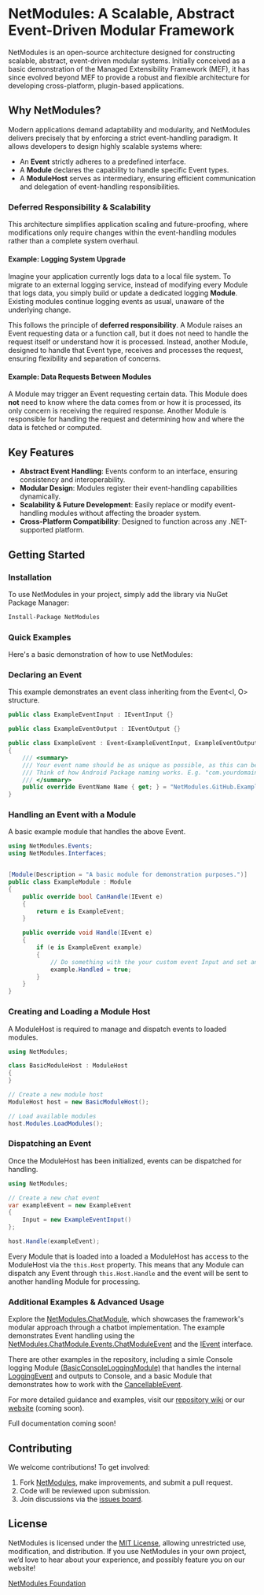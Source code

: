 # NetModules: A Scalable, Abstract Event-Driven Modular Framework

NetModules is an open-source architecture designed for constructing scalable, abstract, event-driven modular systems. Initially conceived as a basic demonstration of the Managed Extensibility Framework (MEF), it has since evolved beyond MEF to provide a robust and flexible architecture for developing cross-platform, plugin-based applications.

## Why NetModules?

Modern applications demand adaptability and modularity, and NetModules delivers precisely that by enforcing a strict event-handling paradigm. It allows developers to design highly scalable systems where:

- An **Event** strictly adheres to a predefined interface.
- A **Module** declares the capability to handle specific Event types.
- A **ModuleHost** serves as intermediary, ensuring efficient communication and delegation of event-handling responsibilities.

### Deferred Responsibility & Scalability

This architecture simplifies application scaling and future-proofing, where modifications only require changes within the event-handling modules rather than a complete system overhaul.

#### Example: Logging System Upgrade

Imagine your application currently logs data to a local file system. To migrate to an external logging service, instead of modifying every Module that logs data, you simply build or update a dedicated logging **Module**. Existing modules continue logging events as usual, unaware of the underlying change.

This follows the principle of **deferred responsibility**. A Module raises an Event requesting data or a function call, but it does not need to handle the request itself or understand how it is processed. Instead, another Module, designed to handle that Event type, receives and processes the request, ensuring flexibility and separation of concerns.

#### Example: Data Requests Between Modules

A Module may trigger an Event requesting certain data. This Module does **not** need to know where the data comes from or how it is processed, its only concern is receiving the required response. Another Module is responsible for handling the request and determining how and where the data is fetched or computed.

## Key Features

- **Abstract Event Handling**: Events conform to an interface, ensuring consistency and interoperability.
- **Modular Design**: Modules register their event-handling capabilities dynamically.
- **Scalability & Future Development**: Easily replace or modify event-handling modules without affecting the broader system.
- **Cross-Platform Compatibility**: Designed to function across any .NET-supported platform.

## Getting Started

### Installation

To use NetModules in your project, simply add the library via NuGet Package Manager:
```bash
Install-Package NetModules
````

### Quick Examples

Here's a basic demonstration of how to use NetModules:

### Declaring an Event
This example demonstrates an event class inheriting from the Event<I, O> structure.
```csharp
public class ExampleEventInput : IEventInput {}

public class ExampleEventOutput : IEventOutput {}

public class ExampleEvent : Event<ExampleEventInput, ExampleEventOutput>
{
    /// <summary>
    /// Your event name should be as unique as possible, as this can be used to identify and instantiate events via ModuleHost where required.
    /// Think of how Android Package naming works. E.g. "com.yourdomain.yourpackagename"
    /// </summary>
    public override EventName Name { get; } = "NetModules.GitHub.ExampleEvent";
}
```

### Handling an Event with a Module
A basic example module that handles the above Event.
```csharp
using NetModules.Events;
using NetModules.Interfaces;


[Module(Description = "A basic module for demonstration purposes.")]
public class ExampleModule : Module
{
	public override bool CanHandle(IEvent e)
	{
		return e is ExampleEvent;
	}

	public override void Handle(IEvent e)
	{
		if (e is ExampleEvent example)
		{
			// Do something with the your custom event Input and set any custom event Output where required.
			example.Handled = true;
		}
	}
}
```

### Creating and Loading a Module Host
A ModuleHost is required to manage and dispatch events to loaded modules.
```csharp
using NetModules;

class BasicModuleHost : ModuleHost
{
}

// Create a new module host
ModuleHost host = new BasicModuleHost();

// Load available modules
host.Modules.LoadModules();
```

### Dispatching an Event
Once the ModuleHost has been initialized, events can be dispatched for handling.
```csharp
using NetModules;

// Create a new chat event
var exampleEvent = new ExampleEvent
{
    Input = new ExampleEventInput()
};

host.Handle(exampleEvent);
```
Every Module that is loaded into a loaded a ModuleHost has access to the ModuleHost via the `this.Host` property. This means that any Module can dispatch any Event through `this.Host.Handle` and the event will be sent to another handling Module for processing.

### Additional Examples & Advanced Usage
Explore the [NetModules.ChatModule](https://github.com/netmodules/netmodules/tree/master/NetModules.ChatBot), which showcases the framework's modular approach through a chatbot implementation. The example demonstrates Event handling using the [NetModules.ChatModule.Events.ChatModuleEvent](https://github.com/netmodules/netmodules/tree/master/NetModules.ChatBot.Events) and the [IEvent](https://github.com/netmodules/netmodules/blob/master/netmodules/Interfaces/IEvent.cs) interface.

There are other examples in the repository, including a simle Console logging Module [(BasicConsoleLoggingModule)](https://github.com/netmodules/netmodules/blob/main/NetModules.BasicConsoleLogging/BasicConsoleLoggingModule.cs) that handles the internal [LoggingEvent](https://github.com/netmodules/netmodules/blob/main/NetModules/Events/LoggingEvent.cs) and outputs to Console, and a basic Module that demonstrates how to work with the [CancellableEvent](https://github.com/netmodules/netmodules/blob/main/NetModules/CancellableEvent.cs).

For more detailed guidance and examples, visit our [repository wiki](https://github.com/netmodules/netmodules/wiki) or our [website](https://netmodules.net/) (coming soon).

Full documentation coming soon!


## Contributing

We welcome contributions! To get involved:
1. Fork [NetModules](https://github.com/netmodules/NetModules), make improvements, and submit a pull request.
2. Code will be reviewed upon submission.
3. Join discussions via the [issues board](https://github.com/netmodules/netmodules/issues).

## License

NetModules is licensed under the [MIT License](https://tldrlegal.com/license/mit-license), allowing unrestricted use, modification, and distribution. If you use NetModules in your own project, we’d love to hear about your experience, and possibly feature you on our website!

[NetModules Foundation](https://netmodules.net/)
